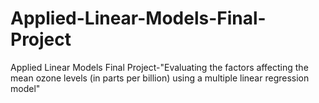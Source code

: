 # Applied-Linear-Models-Final-Project
Applied Linear Models Final Project-"Evaluating the factors affecting the mean ozone levels (in parts per billion) using a multiple linear regression model"

